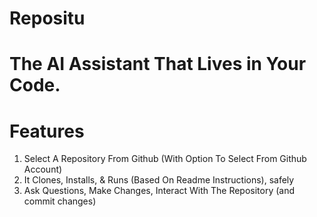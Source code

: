 # Repositu

# The AI Assistant That Lives in Your Code.

# Features

1. Select A Repository From Github (With Option To Select From Github Account)
2. It Clones, Installs, & Runs (Based On Readme Instructions), safely
3. Ask Questions, Make Changes, Interact With The Repository (and commit changes)
 

